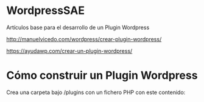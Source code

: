 # WordpressSAE

Artículos base para el desarrollo de un Plugin Wordpress

http://manuelvicedo.com/wordpress/crear-plugin-wordpress/

https://ayudawp.com/crear-un-plugin-wordpress/


# Cómo construir un Plugin Wordpress

Crea una carpeta bajo /plugins con un fichero PHP con este contenido:

<?php
/*
Plugin Name: Formularios
Description: Formularios para el proyecto Transfronterizo
Author: Javier Rguez.
Version: 1.0.0
*/
